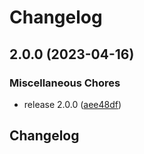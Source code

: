 # Changelog

## 2.0.0 (2023-04-16)


### Miscellaneous Chores

* release 2.0.0 ([aee48df](https://github.com/vexxhost/ansible-collection-ceph/commit/aee48dfa2c530e688dd40bb89c0fcc844f3a5fba))

## Changelog
